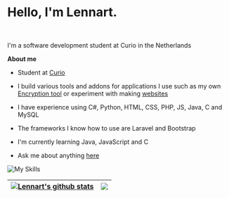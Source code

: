 # Hello, I'm Lennart.

<br />

I'm a software development student at Curio in the Netherlands 

**About me**

-  Student at [Curio](https://curio.nl/)

-  I build various tools and addons for applications I use such as my own [Encryption tool](https://github.com/LennartWinter/Learning-encryption) or experiment with making [websites](https://github.com/LennartWinter/opendag)

-  I have experience using C#, Python, HTML, CSS, PHP, JS, Java, C and MySQL

-  The frameworks I know how to use are Laravel and Bootstrap

-  I'm currently learning Java, JavaScript and C

-  Ask me about anything [here](https://github.com/LennartWinter/LennartWinter/issues)

![My Skills](https://skills.thijs.gg/icons?i=js,nodejs,html,css,php,mysql,laravel,python,c)


| <a href="https://github.com/anuraghazra/github-readme-stats"><img align="center" src="https://github-readme-stats.vercel.app/api?username=LennartWinter&show_icons=true&include_all_commits=true&theme=buefy&hide_border=true" alt="Lennart's github stats" /></a> | <a href="https://github.com/anuraghazra/github-readme-stats"><img align="center" src="https://github-readme-stats.vercel.app/api/top-langs/?username=LennartWinter&layout=compact&theme=buefy&hide_border=true" /></a> |
| ------------- | ------------- |
